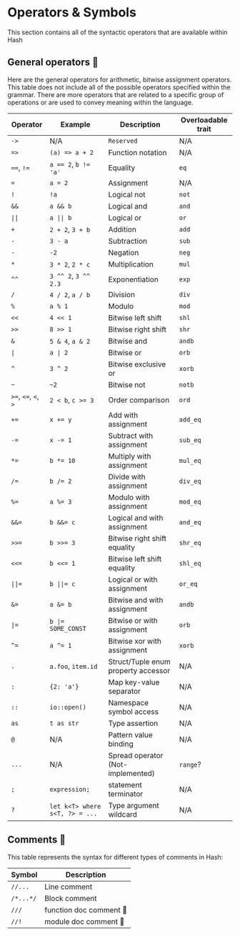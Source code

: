 # Operators & Symbols

This section contains all of the syntactic operators that are available within Hash

## General operators 🚧

Here are the general operators for arithmetic, bitwise assignment operators. This table does not include
all of the possible operators specified within the grammar. There are more operators that are related to
a specific group of operations or are used to convey meaning within the language.

| Operator             | Example              | Description                   | Overloadable trait |
|----------------------|----------------------|-------------------------------|--------------------|
| `->`                 | N/A                  | `Reserved`                    | N/A                |
| `=>`                 | `(a) => a + 2`       | Function notation             | N/A                |
| `==`, `!=`           | `a == 2`, `b != 'a'` | Equality                      | `eq`               |
| `=`                  | `a = 2`              | Assignment                    | N/A                |
| `!`                  | `!a`                 | Logical not                   | `not`              |
| `&&`                 | `a && b`            | Logical and                   | `and`              |
| <code>&#124;&#124;</code>               | <code>a  &#124;&#124; b</code>           | Logical or                    | `or`               |
| `+`                  | `2 + 2`, `3 + b`     | Addition                      | `add`              |
| `-`                  | `3 - a`        | Subtraction | `sub`       |
| `-`                  | `-2`        | Negation | `neg`       |
| `*`                  | `3 * 2`, `2 * c`     | Multiplication                | `mul`              |
| `^^`                 | `3 ^^ 2`, `3 ^^ 2.3` | Exponentiation                | `exp`              |
| `/`                  | `4 / 2`, `a / b`     | Division                      | `div`              |
| `%`                  | `a % 1`              | Modulo                        | `mod`              |
| `<<`                 | `4 << 1`             | Bitwise left shift            | `shl`              |
| `>>`                 | `8 >> 1`             | Bitwise right shift           | `shr`              |
| `&`                  | `5 & 4`, `a & 2`     | Bitwise and                   | `andb`             |
| <code>&#124;</code>                 | <code>a  &#124; 2</code>             | Bitwise or                    | `orb`              |
| `^`                  | `3 ^ 2`              | Bitwise exclusive or          | `xorb`             |
| `~`                  | `~2`                 | Bitwise not                   | `notb`             |
| `>=`, `<=`, `<`, `>` | `2 < b`, `c >= 3`    | Order comparison              | `ord`              |
| `+=`                 | `x += y`             | Add with assignment           | `add_eq`              |
| `-=`                 | `x -= 1`             | Subtract with assignment      | `sub_eq`              |
| `*=`                 | `b *= 10`            | Multiply with assignment      | `mul_eq`              |
| `/=`                 | `b /= 2`             | Divide with assignment        | `div_eq`              |
| `%=`                 | `a %= 3`             | Modulo with assignment        | `mod_eq`              |
| `&&=`                | `b &&= c`            | Logical and with assignment   | `and_eq`              |
| `>>=`                | `b >>= 3`            | Bitwise right shift equality  | `shr_eq`              |
| `<<=`                | `b <<= 1`            | Bitwise left shift equality   | `shl_eq`              |
| <code>&#124;&#124;=</code>              | <code>b &#124;&#124;= c</code>          | Logical or with assignment    | `or_eq`               |
| `&=`                 | `a &= b`             | Bitwise and with assignment   | `andb`             |
| <code>&#124;=</code>                | <code>b  &#124;= SOME_CONST</code>   | Bitwise or with assignment    | `orb`              |
| `^=`                 | `a ^= 1`             | Bitwise xor with assignment   | `xorb`             |
| `.`  	| `a.foo`, `item.id` 	| Struct/Tuple enum property accessor 	| N/A 	|
| `:`  	| `{2: 'a'}`         	| Map key-value separator             	| N/A 	|
| `::` 	| `io::open()`       	| Namespace symbol access             	| N/A 	|
| `as` 	| `t as str`         	| Type assertion                      	| N/A 	|
| `@` 	| N/A              	| Pattern value binding   	| N/A 	|
| `...` 	| N/A                	| Spread operator (Not-implemented)   	| `range`? 	|
| `;` 	| `expression;`              	| statement terminator   	| N/A 	|
| `?` 	| `let k<T> where s<T, ?> = ...`              	| Type argument wildcard   	| N/A 	|

## Comments 🚧

This table represents the syntax for different types of comments in Hash:

| Symbol    | Description                 |
|-----------|-----------------------------|
| `//...`   | Line comment                |
| `/*...*/` | Block comment               |
| `///`     | function doc comment    🚧  |
| `//!`     | module doc comment      🚧  |
